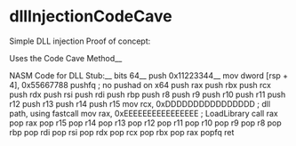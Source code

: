 # dllInjectionCodeCave

Simple DLL injection Proof of concept:

Uses the Code Cave Method__

NASM Code for DLL Stub:__
bits 64__
push 0x11223344__
mov dword [rsp + 4], 0x55667788
pushfq
; no pushad on x64
push rax
push rbx
push rcx
push rdx
push rsi
push rdi
push rbp
push r8
push r9
push r10
push r11
push r12
push r13
push r14
push r15
mov rcx, 0xDDDDDDDDDDDDDDDD ; dll path, using fastcall
mov rax, 0xEEEEEEEEEEEEEEEE ; LoadLibrary
call rax
pop rax
pop r15
pop r14
pop r13
pop r12
pop r11
pop r10
pop r9
pop r8
pop rbp
pop rdi
pop rsi
pop rdx
pop rcx
pop rbx
pop rax
popfq
ret
